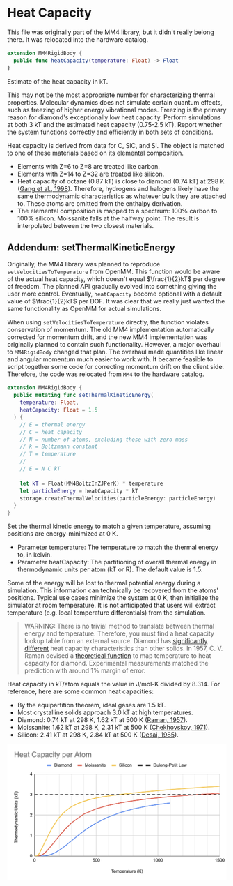 # Heat Capacity

This file was originally part of the MM4 library, but it didn't really belong there. It was relocated into the hardware catalog.

```swift
extension MM4RigidBody {  
  public func heatCapacity(temperature: Float) -> Float
}
```

Estimate of the heat capacity in kT.

This may not be the most appropriate number for characterizing thermal
properties. Molecular dynamics does not simulate certain quantum effects,
such as freezing of higher energy vibrational modes. Freezing is the
primary reason for diamond's exceptionally low heat capacity. Perform
simulations at both 3 kT and the estimated heat capacity (0.75-2.5 kT).
Report whether the system functions correctly and efficiently in both
sets of conditions.

Heat capacity is derived from data for C, SiC, and Si. The object is
matched to one of these materials based on its elemental composition.
- Elements with Z=6 to Z=8 are treated like carbon.
- Elements with Z=14 to Z=32 are treated like silicon.
- Heat capacity of octane (0.87 kT) is close to diamond (0.74 kT) at 298 K
  ([Gang et al., 1998](https://doi.org/10.1016/S0301-0104(97)00369-8)).
  Therefore, hydrogens and halogens likely have the same thermodynamic
  characteristics as whatever bulk they are attached to. These atoms are
  omitted from the enthalpy derivation.
- The elemental composition is mapped to a spectrum: 100% carbon to
  100% silicon. Moissanite falls at the halfway point. The result is
  interpolated between the two closest materials.

## Addendum: setThermalKineticEnergy

Originally, the MM4 library was planned to reproduce `setVelocitiesToTemperature` from OpenMM. This function would be aware of the actual heat capacity, which doesn't equal $\frac{1}{2}kT$ per degree of freedom. The planned API gradually evolved into something giving the user more control. Eventually, `heatCapacity` become optional with a default value of $\frac{1}{2}kT$ per DOF. It was clear that we really just wanted the same functionality as OpenMM for actual simulations.

When using `setVelocitiesToTemperature` directly, the function violates conservation of momentum. The old MM4 implementation automatically corrected for momentum drift, and the new MM4 implementation was originally planned to contain such functionality. However, a major overhaul to `MM4RigidBody` changed that plan. The overhaul made quantities like linear and angular momentum much easier to work with. It became feasible to script together some code for correcting momentum drift on the client side. Therefore, the code was relocated from `MM4` to the hardware catalog.

```swift
extension MM4RigidBody {
  public mutating func setThermalKineticEnergy(
    temperature: Float,
    heatCapacity: Float = 1.5
  ) {
    // E = thermal energy
    // C = heat capacity
    // N = number of atoms, excluding those with zero mass
    // k = Boltzmann constant
    // T = temperature
    //
    // E = N C kT
    
    let kT = Float(MM4BoltzInZJPerK) * temperature
    let particleEnergy = heatCapacity * kT
    storage.createThermalVelocities(particleEnergy: particleEnergy)
  }
}
```

Set the thermal kinetic energy to match a given temperature, assuming
positions are energy-minimized at 0 K.

- Parameter temperature: The temperature to match the thermal energy to,
  in kelvin.
- Parameter heatCapacity: The partitioning of overall thermal energy in
  thermodynamic units per atom (kT or R). The default value is 1.5.

Some of the energy will be lost to thermal potential energy during a
simulation. This information can technically be recovered from the atoms'
positions. Typical use cases minimize the system at 0 K, then initialize
the simulator at room temperature. It is not anticipated that users will
extract temperature (e.g. local temperature differentials) from the
simulation.

> WARNING: There is no trivial method to translate between thermal energy
and temperature. Therefore, you must find a heat capacity lookup table
from an external source. Diamond has
[significantly different](https://physics.stackexchange.com/a/583043) heat
capacity characteristics than other solids. In 1957, C. V. Raman devised a
[theoretical function](http://dspace.rri.res.in/bitstream/2289/1763/1/1957%20Proc%20Indian%20Acad%20Sci%20A%20V46%20p323-332.pdf)
to map temperature to heat capacity for diamond. Experimental measurements
matched the prediction with around 1% margin of error.

Heat capacity in kT/atom equals the value in J/mol-K divided by 8.314. For
reference, here are some common heat capacities:
- By the equipartition theorem, ideal gases are 1.5 kT.
- Most crystalline solids approach 3.0 kT at high temperatures.
- Diamond: 0.74 kT at 298 K, 1.62 kT at 500 K ([Raman, 1957](http://dspace.rri.res.in/bitstream/2289/1763/1/1957%20Proc%20Indian%20Acad%20Sci%20A%20V46%20p323-332.pdf)).
- Moissanite: 1.62 kT at 298 K, 2.31 kT at 500 K ([Chekhovskoy, 1971](https://doi.org/10.1016/S0021-9614(71)80045-9)).
- Silicon: 2.41 kT at 298 K, 2.84 kT at 500 K ([Desai, 1985](https://srd.nist.gov/JPCRD/jpcrd298.pdf)).

![Material Heat Capacities](./MaterialHeatCapacities.png)
